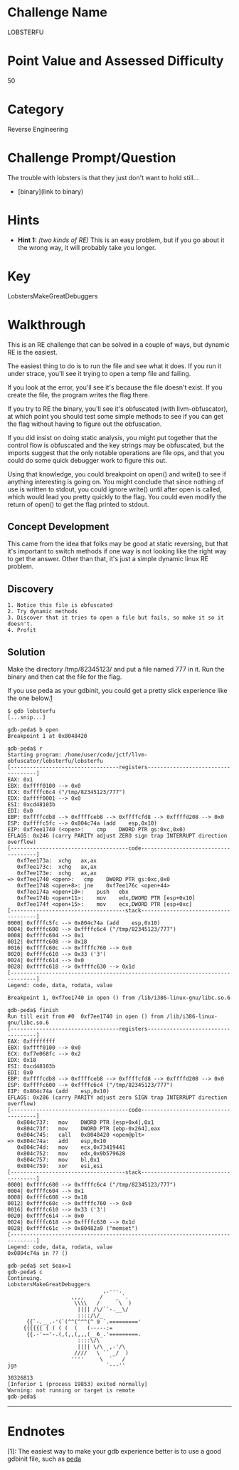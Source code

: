 # Challenge Name
LOBSTERFU

# Point Value and Assessed Difficulty
50

# Category
Reverse Engineering

# Challenge Prompt/Question
The trouble with lobsters is that they just don't want to hold still...

* [binary](link to binary)


# Hints

* __Hint 1:__ *(two kinds of RE)* This is an easy problem, but if you go about it the wrong way, it will probably take you longer.

# Key
LobstersMakeGreatDebuggers

# Walkthrough
This is an RE challenge that can be solved in a couple of ways, but dynamic RE is the easiest.

The easiest thing to do is to run the file and see what it does.  If you run it under strace, you'll see it trying to open a temp file and failing.

If you look at the error, you'll see it's because the file doesn't exist.  If you create the file, the program writes the flag there.

If you try to RE the binary, you'll see it's obfuscated (with llvm-obfuscator), at which point you should test some simple methods to see if you can get the flag without having to figure out the obfuscation.

If you did insist on doing static analysis, you might put together that the control flow is obfuscated and the key strings may be obfuscated, but the imports suggest that the only notable operations are file ops, and that you could do some quick debugger work to figure this out.

Using that knowledge, you could breakpoint on open() and write() to see if anything interesting is going on. You might conclude that since nothing of use is written to stdout, you could ignore write() until after open is called, which would lead you pretty quickly to the flag.  You could even modify the return of open() to get the flag printed to stdout.

## Concept Development
This came from the idea that folks may be good at static reversing, but that it's important to switch methods if one way is not looking like the right way to get the answer.  Other than that, it's just a simple dynamic linux RE problem.

## Discovery
    1. Notice this file is obfuscated
    2. Try dynamic methods
    3. Discover that it tries to open a file but fails, so make it so it doesn't.
    4. Profit


## Solution
Make the directory /tmp/82345123/ and put a file named 777 in it.  Run the binary and then cat the file for the flag.

If you use peda as your gdbinit, you could get a pretty slick experience like the one below.[1](#endnote1)

```
$ gdb lobsterfu
[...snip...]

gdb-peda$ b open
Breakpoint 1 at 0x8048420

gdb-peda$ r
Starting program: /home/user/code/jctf/llvm-obfuscator/lobsterfu/lobsterfu 
[----------------------------------registers-----------------------------------]
EAX: 0x1 
EBX: 0xffff0100 --> 0x0 
ECX: 0xffffc6c4 ("/tmp/82345123/777")
EDX: 0xffff0001 --> 0x0 
ESI: 0xcd48103b 
EDI: 0x0 
EBP: 0xffffcdb8 --> 0xffffceb8 --> 0xffffcfd8 --> 0xffffd208 --> 0x0 
ESP: 0xffffc5fc --> 0x804c74a (add    esp,0x10)
EIP: 0xf7ee1740 (<open>:    cmp    DWORD PTR gs:0xc,0x0)
EFLAGS: 0x246 (carry PARITY adjust ZERO sign trap INTERRUPT direction overflow)
[-------------------------------------code-------------------------------------]
   0xf7ee173a:  xchg   ax,ax
   0xf7ee173c:  xchg   ax,ax
   0xf7ee173e:  xchg   ax,ax
=> 0xf7ee1740 <open>:   cmp    DWORD PTR gs:0xc,0x0
   0xf7ee1748 <open+8>: jne    0xf7ee176c <open+44>
   0xf7ee174a <open+10>:    push   ebx
   0xf7ee174b <open+11>:    mov    edx,DWORD PTR [esp+0x10]
   0xf7ee174f <open+15>:    mov    ecx,DWORD PTR [esp+0xc]
[------------------------------------stack-------------------------------------]
0000| 0xffffc5fc --> 0x804c74a (add    esp,0x10)
0004| 0xffffc600 --> 0xffffc6c4 ("/tmp/82345123/777")
0008| 0xffffc604 --> 0x1 
0012| 0xffffc608 --> 0x18 
0016| 0xffffc60c --> 0xffffc760 --> 0x0 
0020| 0xffffc610 --> 0x33 ('3')
0024| 0xffffc614 --> 0x0 
0028| 0xffffc618 --> 0xffffc630 --> 0x1d 
[------------------------------------------------------------------------------]
Legend: code, data, rodata, value

Breakpoint 1, 0xf7ee1740 in open () from /lib/i386-linux-gnu/libc.so.6

gdb-peda$ finish
Run till exit from #0  0xf7ee1740 in open () from /lib/i386-linux-gnu/libc.so.6
[----------------------------------registers-----------------------------------]
EAX: 0xffffffff 
EBX: 0xffff0100 --> 0x0 
ECX: 0xf7e068fc --> 0x2 
EDX: 0x18 
ESI: 0xcd48103b 
EDI: 0x0 
EBP: 0xffffcdb8 --> 0xffffceb8 --> 0xffffcfd8 --> 0xffffd208 --> 0x0 
ESP: 0xffffc600 --> 0xffffc6c4 ("/tmp/82345123/777")
EIP: 0x804c74a (add    esp,0x10)
EFLAGS: 0x286 (carry PARITY adjust zero SIGN trap INTERRUPT direction overflow)
[-------------------------------------code-------------------------------------]
   0x804c737:   mov    DWORD PTR [esp+0x4],0x1
   0x804c73f:   mov    DWORD PTR [ebp-0x264],eax
   0x804c745:   call   0x8048420 <open@plt>
=> 0x804c74a:   add    esp,0x10
   0x804c74d:   mov    ecx,0x73419441
   0x804c752:   mov    edx,0x9b579628
   0x804c757:   mov    bl,0x1
   0x804c759:   xor    esi,esi
[------------------------------------stack-------------------------------------]
0000| 0xffffc600 --> 0xffffc6c4 ("/tmp/82345123/777")
0004| 0xffffc604 --> 0x1 
0008| 0xffffc608 --> 0x18 
0012| 0xffffc60c --> 0xffffc760 --> 0x0 
0016| 0xffffc610 --> 0x33 ('3')
0020| 0xffffc614 --> 0x0 
0024| 0xffffc618 --> 0xffffc630 --> 0x1d 
0028| 0xffffc61c --> 0x80482a9 ("memset")
[------------------------------------------------------------------------------]
Legend: code, data, rodata, value
0x0804c74a in ?? ()

gdb-peda$ set $eax=1
gdb-peda$ c
Continuing.
LobstersMakeGreatDebuggers
                              ,.---.   
                    ,,,,     /    _ `.
                     \\\\   /      \  )
                      |||| /\/``-.__\/
                      ::::/\/_
      {{`-.__.-'(`(^^(^^^(^ 9 `.========='
     {{{{{{ { ( ( (  (   (-----:=
      {{.-'~~'-.(,(,,(,,,(__6_.'=========.
                      ::::\/\ 
                      |||| \/\  ,-'/\
                     ////   \ `` _/  )
                    ''''     \  `   /
jgs                            `---''

30326813
[Inferior 1 (process 19853) exited normally]
Warning: not running or target is remote
gdb-peda$ 
```

----

# Endnotes

<a name="endnote1">[1]</a>: The easiest way to make your gdb experience better is to use a good gdbinit file, such as [peda](https://github.com/longld/peda)
